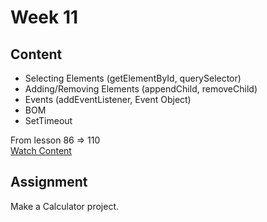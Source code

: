 # Week 11

## Content

- Selecting Elements (getElementById, querySelector)
- Adding/Removing Elements (appendChild, removeChild)
- Events (addEventListener, Event Object)
- BOM
- SetTimeout

From lesson 86 ⇒ 110  
[Watch Content](https://www.youtube.com/watch?v=GM6dQBmc-Xg&list=PLDoPjvoNmBAx3kiplQR_oeDqLDBUDYwVv)

## Assignment

Make a Calculator project.
